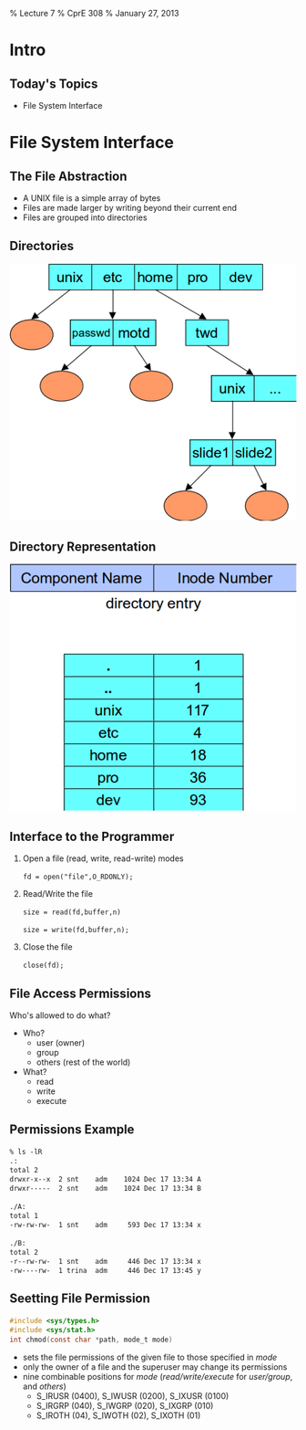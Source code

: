 % Lecture 7
% CprE 308
% January 27, 2013

# Intro

## Today's Topics
 - File System Interface

# File System Interface

## The File Abstraction
<!---
Array of bytes - contents don't matter.  No difference between ASCII, binary, etc.
-->
 - A UNIX file is a simple array of bytes
 - Files are made larger by writing beyond their current end
 - Files are grouped into directories

## Directories
![](img/directories.png)

## Directory Representation
<!---
Mention i-nodes.  Draw linux directory like on p791.
Mention open file descriptor table.  How files are used, etc.
-->
![](img/dir_rep.png)

## Interface to the Programmer
<!---
Talk about file descripters, including stdin (0), stdout (1), and stderr (2).
-->
 1. Open a file (read, write, read-write) modes

    `fd = open("file",O_RDONLY);`

 2. Read/Write the file

    `size = read(fd,buffer,n)`

    `size = write(fd,buffer,n);`

 3. Close the file

    `close(fd);`

## File Access Permissions
<!---
Processes get UID/GID of owner.  File gets UID/GID of creating process.
Superuser (root) has UID 0.  Can read/write all files.
x refers to search instead of execute in directories.
-->
Who's allowed to do what?

 - Who?
    - user (owner)
    - group
    - others (rest of the world)
 - What?
    - read
    - write
    - execute

## Permissions Example
<!---
Only file owner and root can change protection
-->
```
% ls -lR
.:
total 2
drwxr-x--x  2 snt    adm    1024 Dec 17 13:34 A
drwxr-----  2 snt    adm    1024 Dec 17 13:34 B

./A:
total 1
-rw-rw-rw-  1 snt    adm     593 Dec 17 13:34 x

./B:
total 2
-r--rw-rw-  1 snt    adm     446 Dec 17 13:34 x
-rw----rw-  1 trina  adm     446 Dec 17 13:45 y
```

## Seetting File Permission
```c
#include <sys/types.h>
#include <sys/stat.h>
int chmod(const char *path, mode_t mode)
```

 - sets the file permissions of the given file to those specified in *mode*
 - only the owner of a file and the superuser may change its permissions
 - nine combinable positions for *mode* (*read/write/execute* for *user/group*, and *others*)
    - S_IRUSR (0400), S_IWUSR (0200), S_IXUSR (0100)
    - S_IRGRP (040), S_IWGRP (020), S_IXGRP (010)
    - S_IROTH (04), S_IWOTH (02), S_IXOTH (01)
